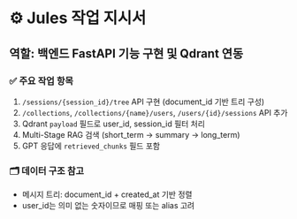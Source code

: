 # ⚙️ Jules 작업 지시서

## 역할: 백엔드 FastAPI 기능 구현 및 Qdrant 연동

### ✅ 주요 작업 항목
1. `/sessions/{session_id}/tree` API 구현 (document_id 기반 트리 구성)
2. `/collections`, `/collections/{name}/users`, `/users/{id}/sessions` API 추가
3. Qdrant `payload` 필드로 user_id, session_id 필터 처리
4. Multi-Stage RAG 검색 (short_term → summary → long_term)
5. GPT 응답에 `retrieved_chunks` 필드 포함

### 🗂️ 데이터 구조 참고
- 메시지 트리: document_id + created_at 기반 정렬
- user_id는 의미 없는 숫자이므로 매핑 또는 alias 고려
